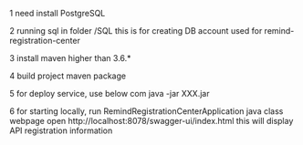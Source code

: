 1 need install PostgreSQL

2 running sql in folder /SQL
this is for creating DB account used for remind-registration-center

3 install maven higher than 3.6.* 

4 build project
maven package

5 for deploy service, use below com
java -jar XXX.jar

6 for starting locally, run RemindRegistrationCenterApplication java class
webpage open http://localhost:8078/swagger-ui/index.html
this will display API registration information
